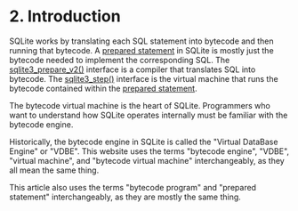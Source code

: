# 2\. Introduction


SQLite works by translating each SQL statement into bytecode and
then running that bytecode.
A [prepared statement](c3ref/stmt.html) in SQLite is mostly just the bytecode needed to
implement the corresponding SQL. The [sqlite3\_prepare\_v2()](c3ref/prepare.html) interface
is a compiler that translates SQL into bytecode.
The [sqlite3\_step()](c3ref/step.html) interface is the virtual machine that runs the
bytecode contained within the [prepared statement](c3ref/stmt.html).



The bytecode virtual machine is the heart of SQLite.
Programmers who want to understand how SQLite operates internally
must be familiar with the bytecode engine.



Historically, the bytecode engine in SQLite is called the
"Virtual DataBase Engine" or "VDBE". This website uses the terms
"bytecode engine", "VDBE", "virtual machine", and "bytecode virtual
machine" interchangeably, as they all mean the same thing.




This article also uses the terms "bytecode program" and
"prepared statement" interchangeably, as they are mostly the same thing.



